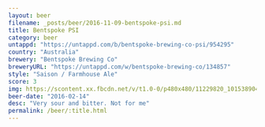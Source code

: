 ```yaml
---
layout: beer
filename: _posts/beer/2016-11-09-bentspoke-psi.md
title: Bentspoke PSI
category: beer
untappd: "https://untappd.com/b/bentspoke-brewing-co-psi/954295"
country: "Australia"
brewery: "Bentspoke Brewing Co"
breweryURL: "https://untappd.com/w/bentspoke-brewing-co/134857"
style: "Saison / Farmhouse Ale"
score: 3
img: https://scontent.xx.fbcdn.net/v/t1.0-0/p480x480/11229820_10153890413723745_4413328230475725119_n.jpg?oh=22a649078224c172f61daa45ea159128&oe=590B5611
beer-date: "2016-02-14"
desc: "Very sour and bitter. Not for me"
permalink: /beer/:title.html
---
```

